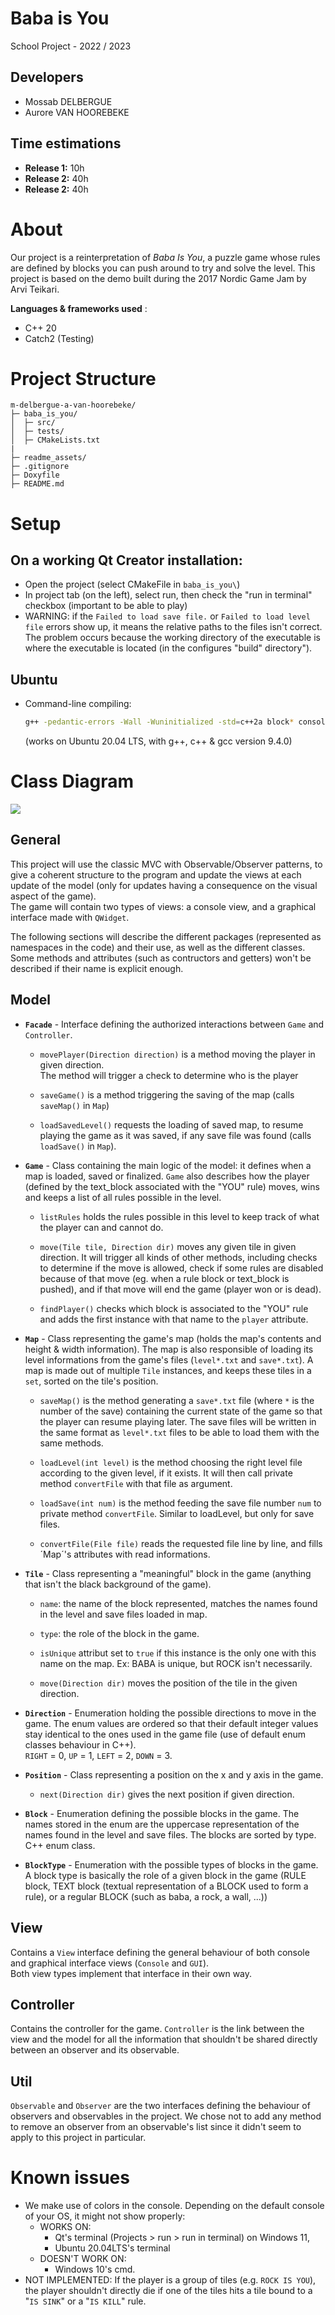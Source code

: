 # Baba is You
School Project - 2022 / 2023  

## Developers
* Mossab DELBERGUE   
* Aurore VAN HOOREBEKE  
## Time estimations
* **Release 1:** 10h
* **Release 2:** 40h
* **Release 2:** 40h
# About

Our project is a reinterpretation of _Baba Is You_, a puzzle game whose rules are defined by blocks you can push around to try and solve the level. 
This project is based on the demo built during the 2017 Nordic Game Jam by Arvi Teikari.

**Languages & frameworks used** :
* C++ 20
* Catch2 (Testing)

# Project Structure

```
m-delbergue-a-van-hoorebeke/
├─ baba_is_you/
│  ├─ src/
│  ├─ tests/
│  ├─ CMakeLists.txt
|
├─ readme_assets/
├─ .gitignore
├─ Doxyfile
├─ README.md
```

# Setup
## On a working Qt Creator installation:
* Open the project (select CMakeFile in `baba_is_you\`)
* In project tab (on the left), select run, then check the "run in terminal" checkbox (important to be able to play)
* WARNING: if the `Failed to load save file.` or `Failed to load level file` errors show up, it means the relative paths to the files isn't correct. The problem occurs because the working directory of the executable is where the executable is located (in the configures "build" directory"). 

## Ubuntu
* Command-line compiling:
    ```bash
    g++ -pedantic-errors -Wall -Wuninitialized -std=c++2a block* console.* controller.* direction.h facade.* game.* main.* map.* observable.h observer.h position.* tile.* view.h -o baba_is_you
    ```
    (works on Ubuntu 20.04 LTS, with g++, c++ & gcc version 9.4.0)

# Class Diagram
![](readme_assets/uml_v2.png)

## General
This project will use the classic MVC with Observable/Observer patterns, to give a coherent structure to the program and update the views at each update of the model (only for updates having a consequence on the visual aspect of the game).  
The game will contain two types of views: a console view, and a graphical interface made with `QWidget`.

The following sections will describe the different packages (represented as namespaces in the code) and their use, as well as the different classes. Some methods and attributes (such as contructors and getters) won't be described if their name is explicit enough.  

## Model

* **`Facade`** - Interface defining the authorized interactions between `Game` and `Controller`.

    - `movePlayer(Direction direction)` is a method moving the player in given direction.  
    The method will trigger a check to determine who is the player

    - `saveGame()` is a method triggering the saving of the map (calls `saveMap()` in `Map`)
    
    - `loadSavedLevel()` requests the loading of saved map, to resume playing
 the game as it was saved, if any save file was found (calls `loadSave()` in `Map`).

* **`Game`** - Class containing the main logic of the model: it defines when a map is loaded, saved or finalized.
`Game` also describes how the player (defined by the text_block associated with the "YOU" rule) moves, wins and keeps a list of all rules possible in the level.  

    -  `listRules` holds the rules possible in this level to keep track of what the player can and cannot do.

    - `move(Tile tile, Direction dir)` moves any given tile in given direction.
    It will trigger all kinds of other methods, including checks to determine if the move is allowed, check if some rules are disabled because of that move (eg. when a rule block or text_block is pushed), and if that move will end the game (player won or is dead).

    - `findPlayer()` checks which block is associated to the "YOU" rule and adds the first instance with that name to the `player` attribute.

* **`Map`** - Class representing the game's map (holds the map's contents and height & width information). The map is also responsible of loading its level informations from the game's files (`level*.txt` and `save*.txt`).
A map is made out of multiple `Tile` instances, and keeps these tiles in a `set`, sorted on the tile's position.

    * `saveMap()` is the method generating a `save*.txt` file (where `*` is the number of the save) containing the current state of the game  so that the player can resume playing later. 
    The save files will be written in the same format as `level*.txt` files to be able to load them with the same methods.

    * `loadLevel(int level)` is the method choosing the right level file according to the given level, if it exists. It will then call private method `convertFile` with that file as argument.

    * `loadSave(int num)` is the method feeding the save file number `num` to private method `convertFile`. Similar to loadLevel, but only for save files.

    * `convertFile(File file)` reads the requested file line by line, and fills ´Map´'s attributes with read informations.
    
* **`Tile`** - Class representing a "meaningful" block in the game (anything that isn't the black background of the game).
    
    * `name`: the name of the block represented, matches the names found in the level and save files loaded in map.

    * `type`: the role of the block in the game.
    
    * `isUnique` attribut set to `true` if this instance is the only one with this name on the map.
    Ex: BABA is unique, but ROCK isn't necessarily.

    *  `move(Direction dir)` moves the position of the tile in the given direction. 

    
* **`Direction`** - Enumeration holding the possible directions to move in the game. The enum values are ordered so that their default integer values stay identical to the ones used in the game file (use of default enum classes behaviour in C++).  
`RIGHT` = 0, `UP` = 1, `LEFT` = 2, `DOWN` = 3.

* **`Position`** - Class representing a position on the x and y axis in the game. 
    * `next(Direction dir)` gives the next position if given direction.  

    
* **`Block`** - Enumeration defining the possible blocks in the game. The names stored in the enum are the uppercase representation of the names found in the level and save files.
The blocks are sorted by type.
C++ enum class.

* **`BlockType`** - Enumeration with the possible types of blocks in the game. A block type is basically the role of a given block in the game (RULE block, TEXT block (textual representation of a BLOCK used to form a rule), or a regular BLOCK (such as baba, a rock, a wall, ...))

## View

Contains a `View` interface defining the general behaviour of both console and graphical interface views (`Console` and `GUI`).  
Both view types implement that interface in their own way.

## Controller

Contains the controller for the game. `Controller` is the link between the view and the model for all the information that shouldn't be shared directly between an observer and its observable.  

## Util

`Observable` and `Observer` are the two interfaces defining the behaviour of observers and observables in the project. We chose not to add any method to remove an observer from an observable's list since it didn't seem to apply to this project in particular.

# Known issues
* We make use of colors in the console. Depending on the default console of your OS, it might not show properly:
    * WORKS ON:
        * Qt's terminal (Projects > run > run in terminal) on Windows 11,
        * Ubuntu 20.04LTS's terminal
    * DOESN'T WORK ON:
        *  Windows 10's cmd.
* NOT IMPLEMENTED: If the player is a group of tiles (e.g. `ROCK IS YOU`), the player shouldn't directly die if one of the tiles hits a tile bound to a "`IS SINK`" or a "`IS KILL`" rule.
